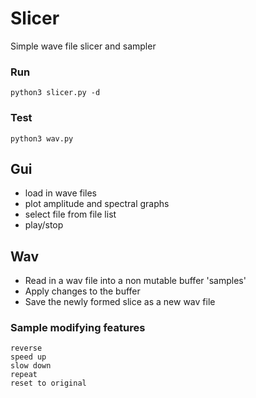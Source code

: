 # Slicer
Simple wave file slicer and sampler

### Run
```
python3 slicer.py -d
```

### Test
```
python3 wav.py
```

## Gui
* load in wave files
* plot amplitude and spectral graphs
* select file from file list
* play/stop

## Wav
* Read in a wav file into a non mutable buffer 'samples'
* Apply changes to the buffer
* Save the newly formed slice as a new wav file

### Sample modifying features

    reverse
    speed up
    slow down
    repeat
    reset to original
